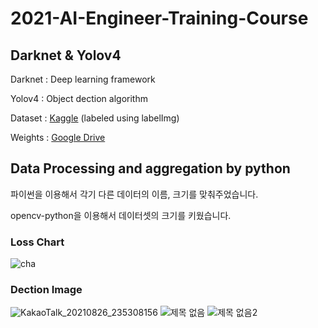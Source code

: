 # 2021-AI-Engineer-Training-Course

## Darknet & Yolov4

Darknet : Deep learning framework

Yolov4 : Object dection algorithm

Dataset : [Kaggle](https://www.kaggle.com/choemarco/mouse-book) (labeled using labelImg)

Weights : [Google Drive](https://drive.google.com/file/d/1Jy4jGshzCzajSByDK6k0YIDVVXi-z3lt/view?usp=sharing)

## Data Processing and aggregation by python

파이썬을 이용해서 각기 다른 데이터의 이름, 크기를 맞춰주었습니다.
 
opencv-python을 이용해서 데이터셋의 크기를 키웠습니다.

### Loss Chart

![cha](https://user-images.githubusercontent.com/57928967/131076694-0d0118f8-9e41-43b7-913d-08d9aca46905.png)

### Dection Image

![KakaoTalk_20210826_235308156](https://user-images.githubusercontent.com/57928967/131076509-914342f4-5d42-4e26-a232-4721793ace9d.png)
![제목 없음](https://user-images.githubusercontent.com/57928967/131076559-3594e545-fb8e-4af5-991c-6756ed8db5e0.png)
![제목 없음2](https://user-images.githubusercontent.com/57928967/131076582-4ba750db-eb38-4157-bd84-fa3e3c3e07b2.png)



